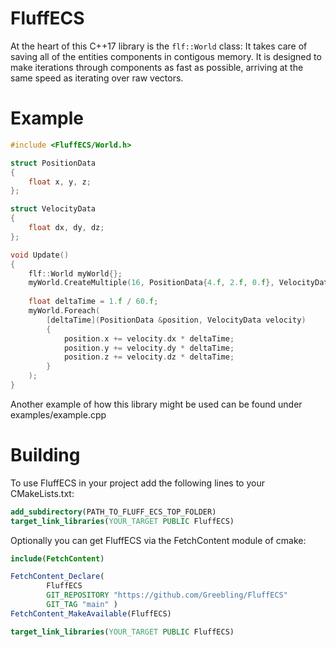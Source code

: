 # FluffECS

At the heart of this C++17 library is the `flf::World` class: It takes care of saving all of the entities components in contigous memory. It is designed to make iterations through components as fast as possible, arriving at the same speed as iterating over raw vectors.

# Example
```c++
#include <FluffECS/World.h>

struct PositionData
{
    float x, y, z;
};

struct VelocityData
{
    float dx, dy, dz;
};

void Update()
{
    flf::World myWorld{};
    myWorld.CreateMultiple(16, PositionData{4.f, 2.f, 0.f}, VelocityData{1.f, 0.f, 0.f});
    
    float deltaTime = 1.f / 60.f;
    myWorld.Foreach(
        [deltaTime](PositionData &position, VelocityData velocity)
        {
            position.x += velocity.dx * deltaTime;
            position.y += velocity.dy * deltaTime;
            position.z += velocity.dz * deltaTime;
        }
    );
}
```
Another example of how this library might be used can be found under examples/example.cpp

# Building
To use FluffECS in your project add the following lines to your CMakeLists.txt:
```cmake
add_subdirectory(PATH_TO_FLUFF_ECS_TOP_FOLDER)
target_link_libraries(YOUR_TARGET PUBLIC FluffECS)
```
Optionally you can get FluffECS via the FetchContent module of cmake:
```cmake
include(FetchContent)

FetchContent_Declare(
        FluffECS
        GIT_REPOSITORY "https://github.com/Greebling/FluffECS"
        GIT_TAG "main" )
FetchContent_MakeAvailable(FluffECS)

target_link_libraries(YOUR_TARGET PUBLIC FluffECS)
```
